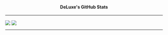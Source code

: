 <center>
  <h4>DeLuxe's GitHub Stats</h4>
</center>
<hr>
<a>
  <img align="center" src="https://github-readme-stats.vercel.app/api?username=DeLuxe1337001&count_private=true&show_icons=true&theme=material-palenight"/>
</a>
<a>
  <img align="center" src="https://github-readme-stats.vercel.app/api/top-langs/?username=DeLuxe1337001&exclude_repo=Pixel-Tamers-RE&theme=material-palenight&layout=compact"/>
</a>
<hr>
